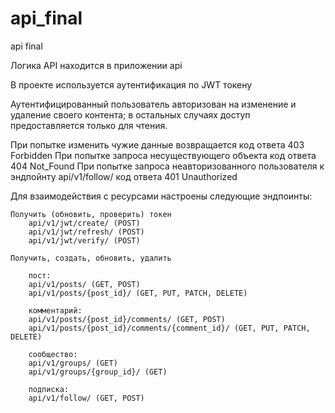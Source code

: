 # api_final
api final


Логика API находится в приложении api

В проекте используется аутентификация по JWT токену

Аутентифицированный пользователь авторизован на изменение и удаление своего
контента; в остальных случаях доступ предоставляется только для чтения. 

При попытке изменить чужие данные возвращается код ответа 403 Forbidden
При попытке запроса несуществующего объекта код ответа 404 Not_Found
При попытке запроса неавторизованного пользователя к эндпойнту 
    api/v1/follow/ код ответа 401 Unauthorized

Для взаимодействия с ресурсами настроены следующие эндпоинты:

    Получить (обновить, проверить) токен
        api/v1/jwt/create/ (POST)  
        api/v1/jwt/refresh/ (POST)
        api/v1/jwt/verify/ (POST)
    
    Получить, создать, обновить, удалить
        
        пост:
        api/v1/posts/ (GET, POST)
        api/v1/posts/{post_id}/ (GET, PUT, PATCH, DELETE)

        комментарий:
        api/v1/posts/{post_id}/comments/ (GET, POST)
        api/v1/posts/{post_id}/comments/{comment_id}/ (GET, PUT, PATCH, DELETE)

        сообщество:
        api/v1/groups/ (GET)
        api/v1/groups/{group_id}/ (GET)

        подписка:
        api/v1/follow/ (GET, POST)
